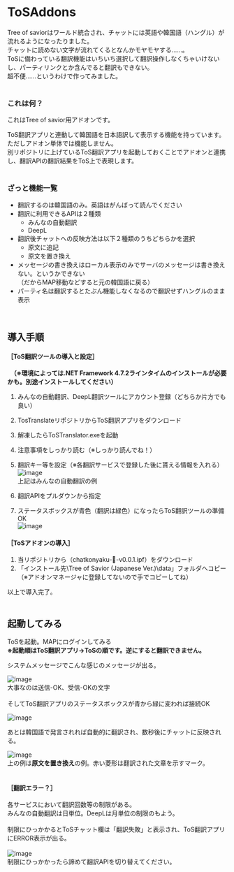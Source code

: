 # ToSAddons
Tree of saviorはワールド統合され、チャットには英語や韓国語（ハングル）が流れるようになったりました。  
チャットに読めない文字が流れてくるとなんかモヤモヤする……。  
ToSに備わっている翻訳機能はいちいち選択して翻訳操作しなくちゃいけないし、パーティリンクとか含んでると翻訳もできない。  
超不便……というわけで作ってみました。  
<br>
### これは何？
これはTree of savior用アドオンです。  
  
ToS翻訳アプリと連動して韓国語を日本語訳して表示する機能を持っています。  
ただしアドオン単体では機能しません。  
別リポジトリに上げているToS翻訳アプリを起動しておくことでアドオンと連携し、翻訳APIの翻訳結果をToS上で表現します。  
<br>
### ざっと機能一覧
* 翻訳するのは韓国語のみ。英語はがんばって読んでください
* 翻訳に利用できるAPIは２種類
  * みんなの自動翻訳
  * DeepL
* 翻訳後チャットへの反映方法は以下２種類のうちどちらかを選択
  * 原文に追記
  * 原文を置き換え
* メッセージの書き換えはローカル表示のみでサーバのメッセージは書き換えない。というかできない<br>（だからMAP移動などすると元の韓国語に戻る）
* パーティ名は翻訳するとたぶん機能しなくなるので翻訳せずハングルのまま表示
<br>

## 導入手順
#### ［ToS翻訳ツールの導入と設定］
　**（※環境によっては.NET Framework 4.7.2ラインタイムのインストールが必要かも。別途インストールしてください）**  
1. みんなの自動翻訳、DeepL翻訳ツールにアカウント登録（どちらか片方でも良い）  
2. TosTranslateリポジトリからToS翻訳アプリをダウンロード  
3. 解凍したらToSTranslator.exeを起動  
4. 注意事項をしっかり読む（※しっかり読んでね！）  
5. 翻訳キー等を設定（※各翻訳サービスで登録した後に貰える情報を入れる）  
![image](https://github.com/mamao11/ToSAddons/assets/36460192/c2588780-c5e9-4ae3-8cf7-c60a7ad1cd09)  
上記はみんなの自動翻訳の例

7. 翻訳APIをプルダウンから指定  
8. ステータスボックスが青色（翻訳は緑色）になったらToS翻訳ツールの準備OK  
![image](https://github.com/mamao11/ToSAddons/assets/36460192/02fc7a59-5f65-408c-bb73-b90ce7f5a7c7)
  
#### ［ToSアドオンの導入］

1. 当リポジトリから（chatkonyaku-📖-v0.0.1.ipf）をダウンロード
2. 「インストール先\Tree of Savior (Japanese Ver.)\data」フォルダへコピー  
  （※アドオンマネージャに登録してないので手でコピーしてね）  
  
以上で導入完了。  
<br>
## 起動してみる
ToSを起動。MAPにログインしてみる  
**※起動順はToS翻訳アプリ→ToSの順です。逆にすると翻訳できません。**  

システムメッセージでこんな感じのメッセージが出る。  
  
![image](https://github.com/mamao11/ToSAddons/assets/36460192/5af43927-27e5-4321-8f72-a81fdde8642b)  
大事なのは送信-OK、受信-OKの文字  
<br>
そしてToS翻訳アプリのステータスボックスが青から緑に変われば接続OK  
  
![image](https://github.com/mamao11/ToSAddons/assets/36460192/97b1e362-d763-46cb-8ffe-bbbf4c2b5c33)

あとは韓国語で発言されれば自動的に翻訳され、数秒後にチャットに反映される。  
  
![image](https://github.com/mamao11/ToSAddons/assets/36460192/c791f97a-24d6-494d-9104-0f57e0c7b1a8)  
上の例は**原文を置き換え**の例。赤い菱形は翻訳された文章を示すマーク。  
<br>
#### ［翻訳エラー？］
各サービスにおいて翻訳回数等の制限がある。  
みんなの自動翻訳は日単位。DeepLは月単位の制限のもよう。  
<br>
制限にひっかかるとToSチャット欄は「翻訳失敗」と表示され、ToS翻訳アプリにERROR表示が出る。  
<br>
![image](https://github.com/mamao11/ToSAddons/assets/36460192/3ef36763-48c4-412b-bb11-257f5942915c)
<br>
制限にひっかかったら諦めて翻訳APIを切り替えてください。  
